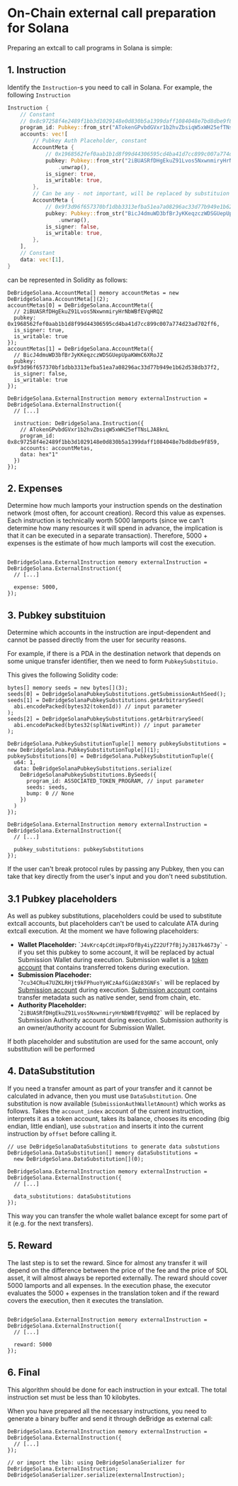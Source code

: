 # On-Chain external call preparation for Solana

Preparing an extcall to call programs in Solana is simple:

## 1. Instruction

Identify the `Instruction`-s you need to call in Solana. For example, the following `Instruction`

```rust
Instruction {
    // Constant
    // 0x8c97258f4e2489f1bb3d1029148e0d830b5a1399daff1084048e7bd8dbe9f859
    program_id: Pubkey::from_str("ATokenGPvbdGVxr1b2hvZbsiqW5xWH25efTNsLJA8knL").unwrap(),
    accounts: vec![
        // Pubkey Auth Placeholder, constant
        AccountMeta {
            // 0x1968562fef0aab1b1d8f99d44306595cd4ba41d7cc899c007a774d23ad702ff6
            pubkey: Pubkey::from_str("2iBUASRfDHgEkuZ91Lvos5NxwnmiryHrNbWBfEVqHRQZ")
                .unwrap(),
            is_signer: true,
            is_writable: true,
        },
        // Can be any - not important, will be replaced by substituion  later
        AccountMeta {
            // 0x9f3d96f657370bf1dbb3313efba51ea7a08296ac33d77b949e1b62d538db37f2
            pubkey: Pubkey::from_str("BicJ4dmuWD3bfBrJyKKeqzczWDSGUepUpaKWmC6XRoJZ")
                .unwrap(),
            is_signer: false,
            is_writable: true,
        },
    ],
    // Constant
    data: vec![1],
}
```

can be represented in Solidity as follows:

```solidity
DeBridgeSolana.AccountMeta[] memory accountMetas = new DeBridgeSolana.AccountMeta[](2);
accountMetas[0] = DeBridgeSolana.AccountMeta({
  // 2iBUASRfDHgEkuZ91Lvos5NxwnmiryHrNbWBfEVqHRQZ
  pubkey: 0x1968562fef0aab1b1d8f99d44306595cd4ba41d7cc899c007a774d23ad702ff6,
  is_signer: true,
  is_writable: true
});
accountMetas[1] = DeBridgeSolana.AccountMeta({
  // BicJ4dmuWD3bfBrJyKKeqzczWDSGUepUpaKWmC6XRoJZ
  pubkey: 0x9f3d96f657370bf1dbb3313efba51ea7a08296ac33d77b949e1b62d538db37f2,
  is_signer: false,
  is_writable: true
});
    
DeBridgeSolana.ExternalInstruction memory externalInstruction = DeBridgeSolana.ExternalInstruction({
  // [...]

  instruction: DeBridgeSolana.Instruction({
    // ATokenGPvbdGVxr1b2hvZbsiqW5xWH25efTNsLJA8knL
    program_id: 0x8c97258f4e2489f1bb3d1029148e0d830b5a1399daff1084048e7bd8dbe9f859,
    accounts: accountMetas,
    data: hex"1"
  })
});
```

## 2. Expenses

Determine how much lamports your instruction spends on the destination network (most often, for account creation). Record this value as expenses. Each instruction is technically worth 5000 lamports (since we can't determine how many resources it will spend in advance, the implication is that it can be executed in a separate transaction). Therefore, 5000 + expenses is the estimate of how much lamports will cost the execution.

```solidity

DeBridgeSolana.ExternalInstruction memory externalInstruction = DeBridgeSolana.ExternalInstruction({
  // [...]
  
  expense: 5000,
});
```

## 3. Pubkey substituion

Determine which accounts in the instruction are input-dependent and cannot be passed directly from the user for security reasons.

For example, if there is a PDA in the destination network that depends on some unique transfer identifier, then we need to form `PubkeySubstituio.`

This gives the following Solidity code:

```solidity
bytes[] memory seeds = new bytes[](3);
seeds[0] = DeBridgeSolanaPubkeySubstitutions.getSubmissionAuthSeed();
seeds[1] = DeBridgeSolanaPubkeySubstitutions.getArbitrarySeed(
  abi.encodePacked(bytes32(tokenId)) // input parameter
);
seeds[2] = DeBridgeSolanaPubkeySubstitutions.getArbitrarySeed(
  abi.encodePacked(bytes32(splNativeMint)) // input parameter
);
    
DeBridgeSolana.PubkeySubstitutionTuple[] memory pubkeySubstitutions = new DeBridgeSolana.PubkeySubstitutionTuple[](1);
pubkeySubstitutions[0] = DeBridgeSolana.PubkeySubstitutionTuple({
  u64: 1,
  data: DeBridgeSolanaPubkeySubstitutions.serialize(
    DeBridgeSolanaPubkeySubstitutions.BySeeds({
      program_id: ASSOCIATED_TOKEN_PROGRAM, // input parameter
      seeds: seeds,
      bump: 0 // None
    })
  )
});

DeBridgeSolana.ExternalInstruction memory externalInstruction = DeBridgeSolana.ExternalInstruction({
  // [...]
  
  pubkey_substitutions: pubkeySubstitutions
});
```



If the user can't break protocol rules by passing any Pubkey, then you can take that key directly from the user's input and you don't need substitution.

## 3.1 Pubkey placeholders

As well as pubkey substitutions, placeholders could be used to substitute extcall accounts, but placeholders can't be used to calculate ATA during extcall execution. At the moment we have following placeholders:

* **Wallet Placeholder:** \``` J4vKrc4pCdtiHpxFDfBy4iyZ22Uf7fBjJyJ817k4673y` `` - if you set this pubkey to some account, it will be replaced by actual Submission Wallet during execution. Submission wallet is a [token account](https://github.com/solana-labs/solana-program-library/blob/523156a0cdd9cada27036bd72d326bc40c00f85f/token/program/src/state.rs#L83-L106) that contains transferred tokens during execution.
* **Submission Placehoder: \`**`` 7cu34CRu47UZKLRHjt9kFPhuoYyHCzAafGiGWz83GNFs` `` will be replaced by [Submission account](https://github.com/debridge-finance/debridge-solana-sdk/blob/5c3f5149504daddab38d5383ae6c8c15efb4235c/src/debridge\_accounts.rs#L59-L79) during execution. [Submission account](https://github.com/debridge-finance/debridge-solana-sdk/blob/5c3f5149504daddab38d5383ae6c8c15efb4235c/src/debridge\_accounts.rs#L59-L79) contains transfer metadata such as native sender, send from chain, etc.
* **Authority Placeholder: \`**`` 2iBUASRfDHgEkuZ91Lvos5NxwnmiryHrNbWBfEVqHRQZ` `` will be replaced by Submission Authority account during execution. Submission authority is an owner/authority account for Submission Wallet.&#x20;

If both placeholder and substitution are used for the same account, only substitution will be performed

## 4. DataSubstitution

If you need a transfer amount as part of your transfer and it cannot be calculated in advance, then you must use `DataSubstitution`. One substitution is now available (`SubmissionAuthWalletAmount`) which works as follows. Takes the `account_index` account of the current instruction, interprets it as a token account, takes its balance, chooses its encoding (big endian, little endian), use `substration` and inserts it into the current instruction by `offset` before calling it.

```solidity
// use DeBridgeSolanaDataSubstitutions to generate data substutions
DeBridgeSolana.DataSubstitution[] memory dataSubstitutions = 
  new DeBridgeSolana.DataSubstitution[](0);

DeBridgeSolana.ExternalInstruction memory externalInstruction = DeBridgeSolana.ExternalInstruction({
  // [...]
  
  data_substitutions: dataSubstitutions
});
```

This way you can transfer the whole wallet balance except for some part of it (e.g. for the next transfers).

## 5. Reward

The last step is to set the reward. Since for almost any transfer it will depend on the difference between the price of the fee and the price of SOL asset, it will almost always be reported externally. The reward should cover 5000 lamports and all expenses. In the execution phase, the executor evaluates the 5000 + expenses in the translation token and if the reward covers the execution, then it executes the translation.

```solidity

DeBridgeSolana.ExternalInstruction memory externalInstruction = DeBridgeSolana.ExternalInstruction({
  // [...]
  
  reward: 5000
}); 
```

## 6. Final

This algorithm should be done for each instruction in your extcall. The total instruction set must be less than 10 kilobytes.

When you have prepared all the necessary instructions, you need to generate a binary buffer and send it through deBridge as external call:

```
DeBridgeSolana.ExternalInstruction memory externalInstruction = DeBridgeSolana.ExternalInstruction({
  // [...]
}); 

// or import the lib: using DeBridgeSolanaSerializer for DeBridgeSolana.ExternalInstruction;
DeBridgeSolanaSerializer.serialize(externalInstruction);
```


